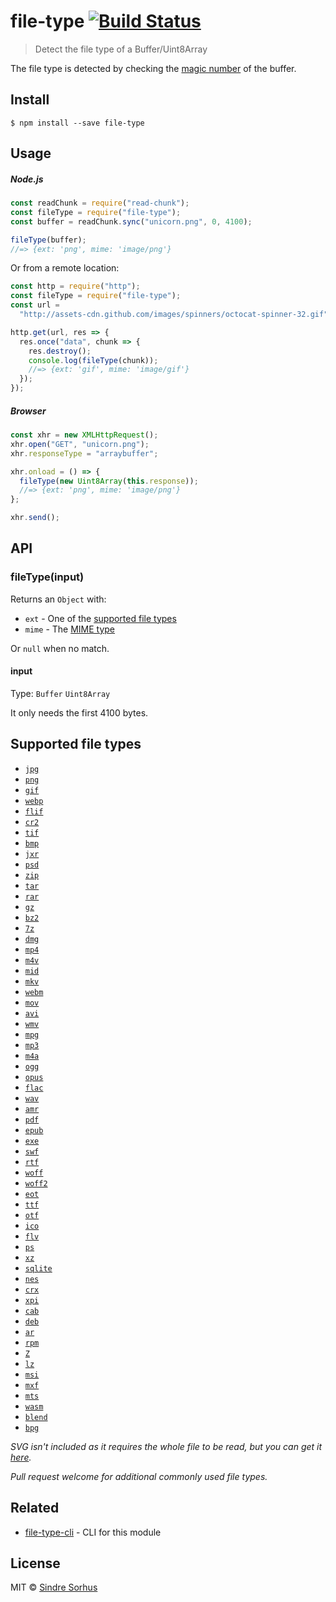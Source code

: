 # file-type [![Build Status](https://travis-ci.org/sindresorhus/file-type.svg?branch=master)](https://travis-ci.org/sindresorhus/file-type)

> Detect the file type of a Buffer/Uint8Array

The file type is detected by checking the [magic number](<http://en.wikipedia.org/wiki/Magic_number_(programming)#Magic_numbers_in_files>) of the buffer.

## Install

```
$ npm install --save file-type
```

## Usage

##### Node.js

```js
const readChunk = require("read-chunk");
const fileType = require("file-type");
const buffer = readChunk.sync("unicorn.png", 0, 4100);

fileType(buffer);
//=> {ext: 'png', mime: 'image/png'}
```

Or from a remote location:

```js
const http = require("http");
const fileType = require("file-type");
const url =
  "http://assets-cdn.github.com/images/spinners/octocat-spinner-32.gif";

http.get(url, res => {
  res.once("data", chunk => {
    res.destroy();
    console.log(fileType(chunk));
    //=> {ext: 'gif', mime: 'image/gif'}
  });
});
```

##### Browser

```js
const xhr = new XMLHttpRequest();
xhr.open("GET", "unicorn.png");
xhr.responseType = "arraybuffer";

xhr.onload = () => {
  fileType(new Uint8Array(this.response));
  //=> {ext: 'png', mime: 'image/png'}
};

xhr.send();
```

## API

### fileType(input)

Returns an `Object` with:

- `ext` - One of the [supported file types](#supported-file-types)
- `mime` - The [MIME type](http://en.wikipedia.org/wiki/Internet_media_type)

Or `null` when no match.

#### input

Type: `Buffer` `Uint8Array`

It only needs the first 4100 bytes.

## Supported file types

- [`jpg`](https://en.wikipedia.org/wiki/JPEG)
- [`png`](https://en.wikipedia.org/wiki/Portable_Network_Graphics)
- [`gif`](https://en.wikipedia.org/wiki/GIF)
- [`webp`](https://en.wikipedia.org/wiki/WebP)
- [`flif`](https://en.wikipedia.org/wiki/Free_Lossless_Image_Format)
- [`cr2`](http://fileinfo.com/extension/cr2)
- [`tif`](https://en.wikipedia.org/wiki/Tagged_Image_File_Format)
- [`bmp`](https://en.wikipedia.org/wiki/BMP_file_format)
- [`jxr`](https://en.wikipedia.org/wiki/JPEG_XR)
- [`psd`](https://en.wikipedia.org/wiki/Adobe_Photoshop#File_format)
- [`zip`](<https://en.wikipedia.org/wiki/Zip_(file_format)>)
- [`tar`](<https://en.wikipedia.org/wiki/Tar_(computing)#File_format>)
- [`rar`](<https://en.wikipedia.org/wiki/RAR_(file_format)>)
- [`gz`](https://en.wikipedia.org/wiki/Gzip)
- [`bz2`](https://en.wikipedia.org/wiki/Bzip2)
- [`7z`](https://en.wikipedia.org/wiki/7z)
- [`dmg`](https://en.wikipedia.org/wiki/Apple_Disk_Image)
- [`mp4`](https://en.wikipedia.org/wiki/MPEG-4_Part_14#Filename_extensions)
- [`m4v`](https://en.wikipedia.org/wiki/M4V)
- [`mid`](https://en.wikipedia.org/wiki/MIDI)
- [`mkv`](https://en.wikipedia.org/wiki/Matroska)
- [`webm`](https://en.wikipedia.org/wiki/WebM)
- [`mov`](https://en.wikipedia.org/wiki/QuickTime_File_Format)
- [`avi`](https://en.wikipedia.org/wiki/Audio_Video_Interleave)
- [`wmv`](https://en.wikipedia.org/wiki/Windows_Media_Video)
- [`mpg`](https://en.wikipedia.org/wiki/MPEG-1)
- [`mp3`](https://en.wikipedia.org/wiki/MP3)
- [`m4a`](https://en.wikipedia.org/wiki/MPEG-4_Part_14#.MP4_versus_.M4A)
- [`ogg`](https://en.wikipedia.org/wiki/Ogg)
- [`opus`](<https://en.wikipedia.org/wiki/Opus_(audio_format)>)
- [`flac`](https://en.wikipedia.org/wiki/FLAC)
- [`wav`](https://en.wikipedia.org/wiki/WAV)
- [`amr`](https://en.wikipedia.org/wiki/Adaptive_Multi-Rate_audio_codec)
- [`pdf`](https://en.wikipedia.org/wiki/Portable_Document_Format)
- [`epub`](https://en.wikipedia.org/wiki/EPUB)
- [`exe`](https://en.wikipedia.org/wiki/.exe)
- [`swf`](https://en.wikipedia.org/wiki/SWF)
- [`rtf`](https://en.wikipedia.org/wiki/Rich_Text_Format)
- [`woff`](https://en.wikipedia.org/wiki/Web_Open_Font_Format)
- [`woff2`](https://en.wikipedia.org/wiki/Web_Open_Font_Format)
- [`eot`](https://en.wikipedia.org/wiki/Embedded_OpenType)
- [`ttf`](https://en.wikipedia.org/wiki/TrueType)
- [`otf`](https://en.wikipedia.org/wiki/OpenType)
- [`ico`](<https://en.wikipedia.org/wiki/ICO_(file_format)>)
- [`flv`](https://en.wikipedia.org/wiki/Flash_Video)
- [`ps`](https://en.wikipedia.org/wiki/Postscript)
- [`xz`](https://en.wikipedia.org/wiki/Xz)
- [`sqlite`](https://www.sqlite.org/fileformat2.html)
- [`nes`](http://fileinfo.com/extension/nes)
- [`crx`](https://developer.chrome.com/extensions/crx)
- [`xpi`](https://en.wikipedia.org/wiki/XPInstall)
- [`cab`](<https://en.wikipedia.org/wiki/Cabinet_(file_format)>)
- [`deb`](<https://en.wikipedia.org/wiki/Deb_(file_format)>)
- [`ar`](<https://en.wikipedia.org/wiki/Ar_(Unix)>)
- [`rpm`](http://fileinfo.com/extension/rpm)
- [`Z`](http://fileinfo.com/extension/z)
- [`lz`](https://en.wikipedia.org/wiki/Lzip)
- [`msi`](https://en.wikipedia.org/wiki/Windows_Installer)
- [`mxf`](https://en.wikipedia.org/wiki/Material_Exchange_Format)
- [`mts`](https://en.wikipedia.org/wiki/.m2ts)
- [`wasm`](https://en.wikipedia.org/wiki/WebAssembly)
- [`blend`](https://wiki.blender.org/index.php/Dev:Source/Architecture/File_Format)
- [`bpg`](https://bellard.org/bpg/)

_SVG isn't included as it requires the whole file to be read, but you can get it [here](https://github.com/sindresorhus/is-svg)._

_Pull request welcome for additional commonly used file types._

## Related

- [file-type-cli](https://github.com/sindresorhus/file-type-cli) - CLI for this module

## License

MIT © [Sindre Sorhus](https://sindresorhus.com)

